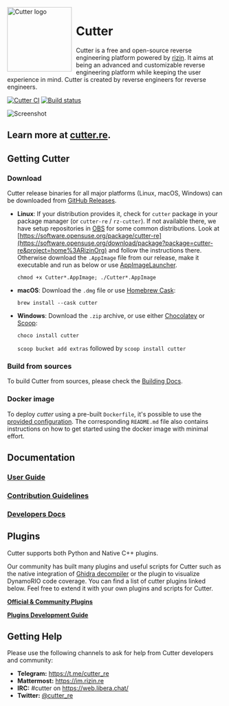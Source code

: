 <img width="150" height="150" align="left" style="float: left; margin: 0 10px 0 0;" alt="Cutter logo" src="https://raw.githubusercontent.com/rizinorg/cutter/dev/src/img/cutter.svg?sanitize=true">

# Cutter

Cutter is a free and open-source reverse engineering platform powered by [rizin](https://github.com/rizinorg/rizin). It aims at being an advanced and customizable reverse engineering platform while keeping the user experience in mind. Cutter is created by reverse engineers for reverse engineers.  

[![Cutter CI](https://github.com/rizinorg/cutter/workflows/Cutter%20CI/badge.svg)](https://github.com/rizinorg/cutter/actions?query=workflow%3A%22Cutter+CI%22)
[![Build status](https://ci.appveyor.com/api/projects/status/tn7kttv55b8wf799/branch/dev?svg=true)](https://ci.appveyor.com/project/rizinorg/cutter/branch/dev)

![Screenshot](https://raw.githubusercontent.com/rizinorg/cutter/dev/docs/source/images/screenshot.png)

## Learn more at [cutter.re](https://cutter.re).

## Getting Cutter
### Download

Cutter release binaries for all major platforms (Linux, macOS, Windows) can be downloaded from [GitHub Releases](https://github.com/rizinorg/cutter/releases).

- **Linux**: If your distribution provides it, check for `cutter` package in your package manager (or `cutter-re` / `rz-cutter`). If not available there, we have setup repositories in [OBS](https://openbuildservice.org/) for some common distributions. Look at [https://software.opensuse.org/package/cutter-re](https://software.opensuse.org/download/package?package=cutter-re&project=home%3ARizinOrg) and follow the instructions there. Otherwise download the `.AppImage` file from our release, make it executable and run as below or use [AppImageLauncher](https://github.com/TheAssassin/AppImageLauncher).

    `chmod +x Cutter*.AppImage; ./Cutter*.AppImage`
- **macOS**: Download the `.dmg` file or use [Homebrew Cask](https://github.com/Homebrew/homebrew-cask):

    `brew install --cask cutter`
- **Windows**: Download the `.zip` archive, or use either [Chocolatey](https://chocolatey.org) or [Scoop](https://scoop.sh/):

    `choco install cutter`
    
    `scoop bucket add extras` followed by `scoop install cutter`

### Build from sources

To build Cutter from sources, please check the [Building Docs](https://cutter.re/docs/building.html).

### Docker image

To deploy *cutter* using a pre-built `Dockerfile`, it's possible to use the [provided configuration](docker). The corresponding `README.md` file also contains instructions on how to get started using the docker image with minimal effort.

## Documentation

### [User Guide](https://cutter.re/docs/user-docs.html)

### [Contribution Guidelines](https://cutter.re/docs/contributing.html)

### [Developers Docs](https://cutter.re/docs/contributing/code.html)

## Plugins
Cutter supports both Python and Native C++ plugins.

Our community has built many plugins and useful scripts for Cutter such as the native integration of [Ghidra decompiler](https://github.com/rizinorg/rz-ghidra) or the plugin to visualize DynamoRIO code coverage. You can find a list of cutter plugins linked below. Feel free to extend it with your own plugins and scripts for Cutter.

**[Official & Community Plugins](https://github.com/rizinorg/cutter-plugins)**

**[Plugins Development Guide](https://cutter.re/docs/plugins.html)**

## Getting Help

Please use the following channels to ask for help from Cutter developers and community:

- **Telegram:** https://t.me/cutter_re
- **Mattermost:** https://im.rizin.re
- **IRC:** #cutter on https://web.libera.chat/
- **Twitter:** [@cutter_re](https://twitter.com/cutter_re)

